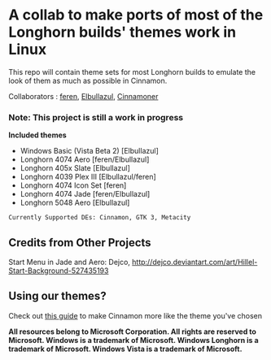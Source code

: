 # A collab to make ports of most of the Longhorn builds' themes work in Linux #
This repo will contain theme sets for most Longhorn builds to emulate the look of them as much as possible in Cinnamon.

Collaborators : [feren](https://github.com/feren), [Elbullazul](https://github.com/Elbullazul), [Cinnamoner](https://github.com/cinnamoner)

### Note: This project is still a work in progress ###

**Included themes**
- Windows Basic (Vista Beta 2) [Elbullazul]
- Longhorn 4074 Aero [feren/Elbullazul]
- Longhorn 405x Slate [Elbullazul]
- Longhorn 4039 Plex III [Elbullazul/feren]
- Longhorn 4074 Icon Set [feren]
- Longhorn 4074 Jade [feren/Elbullazul]
- Longhorn 5048 Aero [Elbullazul]

`Currently Supported DEs: Cinnamon, GTK 3, Metacity`

## Credits from Other Projects ##
Start Menu in Jade and Aero: Dejco, http://dejco.deviantart.com/art/Hillel-Start-Background-527435193

## Using our themes? ##
Check out [this guide](https://github.com/Elbullazul/Longhorn-Collaboration/blob/master/Tips%20for%20themes.md) to make Cinnamon more like the theme you've chosen

**All resources belong to Microsoft Corporation. All rights are reserved to Microsoft. Windows is a trademark of Microsoft. Windows Longhorn is a trademark of Microsoft. Windows Vista is a trademark of Microsoft.**
